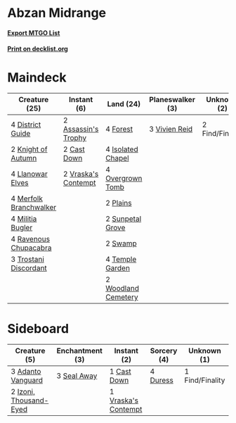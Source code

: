 # Abzan Midrange

#### [Export MTGO List](../collection/Abzan%20Midrange/Abzan%20Midrange.txt)
#### [Print on decklist.org](http://decklist.org/?deckmain=2%09Assassin's%20Trophy%0A2%09Cast%20Down%0A4%09District%20Guide%0A2%09Find/Finality%0A4%09Forest%0A4%09Isolated%20Chapel%0A2%09Knight%20of%20Autumn%0A4%09Llanowar%20Elves%0A4%09Merfolk%20Branchwalker%0A4%09Militia%20Bugler%0A4%09Overgrown%20Tomb%0A2%09Plains%0A4%09Ravenous%20Chupacabra%0A2%09Sunpetal%20Grove%0A2%09Swamp%0A4%09Temple%20Garden%0A3%09Trostani%20Discordant%0A3%09Vivien%20Reid%0A2%09Vraska's%20Contempt%0A2%09Woodland%20Cemetery&deckside=3%09Adanto%20Vanguard%0A1%09Cast%20Down%0A4%09Duress%0A1%09Find/Finality%0A2%09Izoni,%20Thousand-Eyed%0A3%09Seal%20Away%0A1%09Vraska's%20Contempt)
# Maindeck

|                                          Creature (25)                                          |                                         Instant (6)                                          |                                          Land (24)                                           |                                    Planeswalker (3)                                    |  Unknown (2)  |
|-------------------------------------------------------------------------------------------------|----------------------------------------------------------------------------------------------|----------------------------------------------------------------------------------------------|----------------------------------------------------------------------------------------|---------------|
|4 [District Guide](http://gatherer.wizards.com/Pages/Card/Details.aspx?multiverseid=452878)      |2 [Assassin's Trophy](http://gatherer.wizards.com/Pages/Card/Details.aspx?multiverseid=452902)|4 [Forest](http://gatherer.wizards.com/Pages/Card/Details.aspx?multiverseid=439605)           |3 [Vivien Reid](http://gatherer.wizards.com/Pages/Card/Details.aspx?multiverseid=447344)|2 Find/Finality|
|2 [Knight of Autumn](http://gatherer.wizards.com/Pages/Card/Details.aspx?multiverseid=452933)    |2 [Cast Down](http://gatherer.wizards.com/Pages/Card/Details.aspx?multiverseid=442969)        |4 [Isolated Chapel](http://gatherer.wizards.com/Pages/Card/Details.aspx?multiverseid=382189)  |                                                                                        |               |
|4 [Llanowar Elves](http://gatherer.wizards.com/Pages/Card/Details.aspx?multiverseid=413717)      |2 [Vraska's Contempt](http://gatherer.wizards.com/Pages/Card/Details.aspx?multiverseid=435283)|4 [Overgrown Tomb](http://gatherer.wizards.com/Pages/Card/Details.aspx?multiverseid=405103)   |                                                                                        |               |
|4 [Merfolk Branchwalker](http://gatherer.wizards.com/Pages/Card/Details.aspx?multiverseid=435353)|                                                                                              |2 [Plains](http://gatherer.wizards.com/Pages/Card/Details.aspx?multiverseid=439601)           |                                                                                        |               |
|4 [Militia Bugler](http://gatherer.wizards.com/Pages/Card/Details.aspx?multiverseid=447165)      |                                                                                              |2 [Sunpetal Grove](http://gatherer.wizards.com/Pages/Card/Details.aspx?multiverseid=420946)   |                                                                                        |               |
|4 [Ravenous Chupacabra](http://gatherer.wizards.com/Pages/Card/Details.aspx?multiverseid=442093) |                                                                                              |2 [Swamp](http://gatherer.wizards.com/Pages/Card/Details.aspx?multiverseid=439603)            |                                                                                        |               |
|3 [Trostani Discordant](http://gatherer.wizards.com/Pages/Card/Details.aspx?multiverseid=452958) |                                                                                              |4 [Temple Garden](http://gatherer.wizards.com/Pages/Card/Details.aspx?multiverseid=405112)    |                                                                                        |               |
|                                                                                                 |                                                                                              |2 [Woodland Cemetery](http://gatherer.wizards.com/Pages/Card/Details.aspx?multiverseid=241983)|                                                                                        |               |


# Sideboard

|                                          Creature (5)                                           |                                   Enchantment (3)                                    |                                         Instant (2)                                          |                                    Sorcery (4)                                    |  Unknown (1)  |
|-------------------------------------------------------------------------------------------------|--------------------------------------------------------------------------------------|----------------------------------------------------------------------------------------------|-----------------------------------------------------------------------------------|---------------|
|3 [Adanto Vanguard](http://gatherer.wizards.com/Pages/Card/Details.aspx?multiverseid=435152)     |3 [Seal Away](http://gatherer.wizards.com/Pages/Card/Details.aspx?multiverseid=442919)|1 [Cast Down](http://gatherer.wizards.com/Pages/Card/Details.aspx?multiverseid=442969)        |4 [Duress](http://gatherer.wizards.com/Pages/Card/Details.aspx?multiverseid=270465)|1 Find/Finality|
|2 [Izoni, Thousand-Eyed](http://gatherer.wizards.com/Pages/Card/Details.aspx?multiverseid=452930)|                                                                                      |1 [Vraska's Contempt](http://gatherer.wizards.com/Pages/Card/Details.aspx?multiverseid=435283)|                                                                                   |               |

